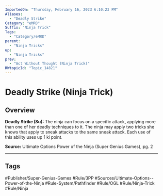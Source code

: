 ```yaml
---
ImportedOn: "Thursday, February 16, 2023 6:10:23 PM"
Aliases:
  - "Deadly Strike"
Category: "eMRD"
Suffix: "Ninja Trick"
Tags:
  - "Category/eMRD"
parent:
  - "Ninja Tricks"
up:
  - "Ninja Tricks"
prev:
  - "Act Without Thought (Ninja Trick)"
RWtopicId: "Topic_14821"
---
```

# Deadly Strike (Ninja Trick)
## Overview
**Deadly Strike (Su):** The ninja can focus on a specific attack, applying more than one of her deadly techniques to it. The ninja may apply two tricks she knows that apply to sneak attacks to the same sneak attack. Each use of this ability uses up 1 ki point.

**Source:** Ultimate Options Power of the Ninja (Super Genius Games), pg. 2


---
## Tags
#Publisher/Super-Genius-Games #Rule/3PP #Sources/Ultimate-Options--Power-of-the-Ninja #Rule-System/Pathfinder #Rule/OGL #Rule/Ninja-Trick #Rule/Ninja

